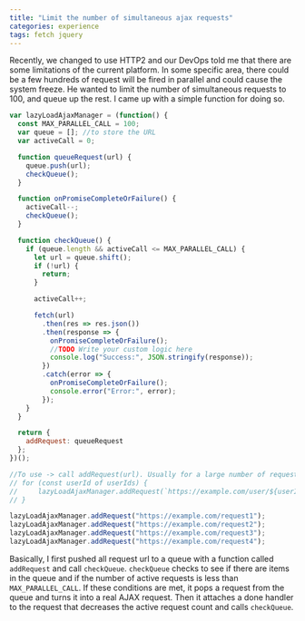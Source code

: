 ```yaml
---
title: "Limit the number of simultaneous ajax requests"
categories: experience
tags: fetch jquery
---
```


Recently, we changed to use HTTP2 and our DevOps told me that there are some limitations of the current platform. In some specific area, there could be a few hundreds of request will be fired in parallel and could cause the system freeze. He wanted to limit the number of simultaneous requests to 100, and queue up the rest. I came up with a simple function for doing so.

```javascript
var lazyLoadAjaxManager = (function() {
  const MAX_PARALLEL_CALL = 100;
  var queue = []; //to store the URL
  var activeCall = 0;

  function queueRequest(url) {
    queue.push(url);
    checkQueue();
  }

  function onPromiseCompleteOrFailure() {
    activeCall--;
    checkQueue();
  }

  function checkQueue() {
    if (queue.length && activeCall <= MAX_PARALLEL_CALL) {
      let url = queue.shift();
      if (!url) {
        return;
      }

      activeCall++;

      fetch(url)
        .then(res => res.json())
        .then(response => {
          onPromiseCompleteOrFailure();
          //TODO Write your custom logic here
          console.log("Success:", JSON.stringify(response));
        })
        .catch(error => {
          onPromiseCompleteOrFailure();
          console.error("Error:", error);
        });
    }
  }

  return {
    addRequest: queueRequest
  };
})();

//To use -> call addRequest(url). Usually for a large number of request, we will do it inside a loop. E.g
// for (const userId of userIds) {
//     lazyLoadAjaxManager.addRequest(`https://example.com/user/${userId})
// }

lazyLoadAjaxManager.addRequest("https://example.com/request1");
lazyLoadAjaxManager.addRequest("https://example.com/request2");
lazyLoadAjaxManager.addRequest("https://example.com/request3");
lazyLoadAjaxManager.addRequest("https://example.com/request4");
```

Basically, I first pushed all request url to a queue with a function called `addRequest` and call `checkQueue`. `checkQueue` checks to see if there are items in the queue and if the number of active requests is less than `MAX_PARALLEL_CALL`. If these conditions are met, it pops a request from the queue and turns it into a real AJAX request. Then it attaches a done handler to the request that decreases the active request count and calls `checkQueue`.
